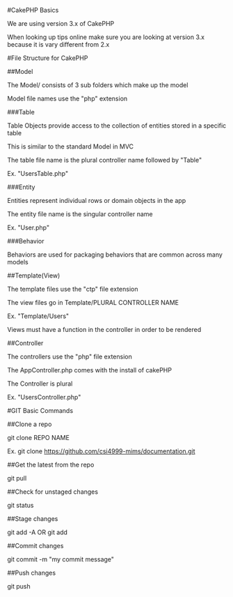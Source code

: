 #CakePHP Basics

We are using version 3.x of CakePHP

When looking up tips online make sure you are looking at version 3.x because it is vary different from 
2.x

#File Structure for CakePHP

##Model

The Model/ consists of 3 sub folders which make up the model

Model file names use the "php" extension

###Table

Table Objects provide access to the collection of entities stored in a specific table

This is similar to the standard Model in MVC

The table file name is the plural controller name followed by "Table"

Ex. "UsersTable.php"

###Entity

Entities represent individual rows or domain objects in the app

The entity file name is the singular controller name

Ex. "User.php"

###Behavior

Behaviors are used for packaging behaviors that are common across many models

##Template(View)

The template files use the "ctp" file extension

The view files go in Template/PLURAL CONTROLLER NAME

Ex. "Template/Users"

Views must have a function in the controller in order to be rendered

##Controller

The controllers use the "php" file extension

The AppController.php comes with the install of cakePHP

The Controller is plural

Ex. "UsersController.php"  
  
  
  
#GIT Basic Commands

##Clone a repo

git clone REPO NAME

Ex. git clone https://github.com/csi4999-mims/documentation.git

##Get the latest from the repo

git pull

##Check for unstaged changes

git status

##Stage changes

git add -A OR git add

##Commit changes

git commit -m "my commit message"

##Push changes

git push
